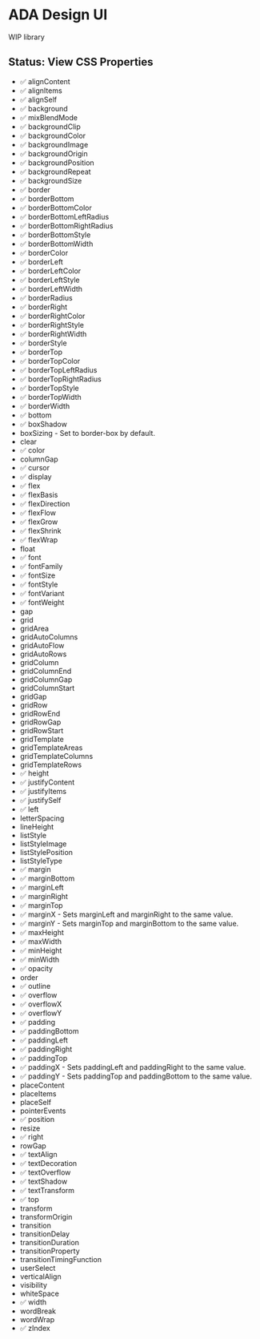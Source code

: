 # ADA Design UI

WIP library

## Status: View CSS Properties

- ✅ alignContent
- ✅ alignItems
- ✅ alignSelf
- ✅ background
- ✅ mixBlendMode
- ✅ backgroundClip
- ✅ backgroundColor
- ✅ backgroundImage
- ✅ backgroundOrigin
- ✅ backgroundPosition
- ✅ backgroundRepeat
- ✅ backgroundSize
- ✅ border
- ✅ borderBottom
- ✅ borderBottomColor
- ✅ borderBottomLeftRadius
- ✅ borderBottomRightRadius
- ✅ borderBottomStyle
- ✅ borderBottomWidth
- ✅ borderColor
- ✅ borderLeft
- ✅ borderLeftColor
- ✅ borderLeftStyle
- ✅ borderLeftWidth
- ✅ borderRadius
- ✅ borderRight
- ✅ borderRightColor
- ✅ borderRightStyle
- ✅ borderRightWidth
- ✅ borderStyle
- ✅ borderTop
- ✅ borderTopColor
- ✅ borderTopLeftRadius
- ✅ borderTopRightRadius
- ✅ borderTopStyle
- ✅ borderTopWidth
- ✅ borderWidth
- ✅ bottom
- ✅ boxShadow
- boxSizing - Set to border-box by default.
- clear
- ✅ color
- columnGap
- ✅ cursor
- ✅ display
- ✅ flex
- ✅ flexBasis
- ✅ flexDirection
- ✅ flexFlow
- ✅ flexGrow
- ✅ flexShrink
- ✅ flexWrap
- float
- ✅ font
- ✅ fontFamily
- ✅ fontSize
- ✅ fontStyle
- ✅ fontVariant
- ✅ fontWeight
- gap
- grid
- gridArea
- gridAutoColumns
- gridAutoFlow
- gridAutoRows
- gridColumn
- gridColumnEnd
- gridColumnGap
- gridColumnStart
- gridGap
- gridRow
- gridRowEnd
- gridRowGap
- gridRowStart
- gridTemplate
- gridTemplateAreas
- gridTemplateColumns
- gridTemplateRows
- ✅ height
- ✅ justifyContent
- ✅ justifyItems
- ✅ justifySelf
- ✅ left
- letterSpacing
- lineHeight
- listStyle
- listStyleImage
- listStylePosition
- listStyleType
- ✅ margin
- ✅ marginBottom
- ✅ marginLeft
- ✅ marginRight
- ✅ marginTop
- ✅ marginX - Sets marginLeft and marginRight to the same value.
- ✅ marginY - Sets marginTop and marginBottom to the same value.
- ✅ maxHeight
- ✅ maxWidth
- ✅ minHeight
- ✅ minWidth
- ✅ opacity
- order
- ✅ outline
- ✅ overflow
- ✅ overflowX
- ✅ overflowY
- ✅ padding
- ✅ paddingBottom
- ✅ paddingLeft
- ✅ paddingRight
- ✅ paddingTop
- ✅ paddingX - Sets paddingLeft and paddingRight to the same value.
- ✅ paddingY - Sets paddingTop and paddingBottom to the same value.
- placeContent
- placeItems
- placeSelf
- pointerEvents
- ✅ position
- resize
- ✅ right
- rowGap
- ✅ textAlign
- ✅ textDecoration
- ✅ textOverflow
- ✅ textShadow
- ✅ textTransform
- ✅ top
- transform
- transformOrigin
- transition
- transitionDelay
- transitionDuration
- transitionProperty
- transitionTimingFunction
- userSelect
- verticalAlign
- visibility
- whiteSpace
- ✅ width
- wordBreak
- wordWrap
- ✅ zIndex
